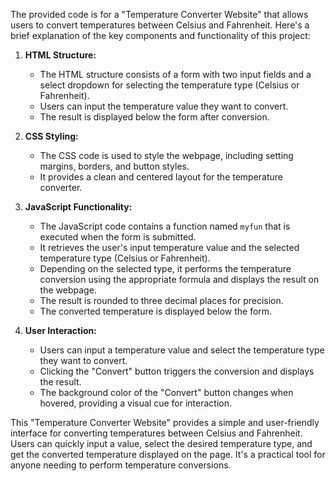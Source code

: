 The provided code is for a "Temperature Converter Website" that allows users to convert temperatures between Celsius and Fahrenheit. Here's a brief explanation of the key components and functionality of this project:

1. **HTML Structure:**
   - The HTML structure consists of a form with two input fields and a select dropdown for selecting the temperature type (Celsius or Fahrenheit).
   - Users can input the temperature value they want to convert.
   - The result is displayed below the form after conversion.

2. **CSS Styling:**
   - The CSS code is used to style the webpage, including setting margins, borders, and button styles.
   - It provides a clean and centered layout for the temperature converter.

3. **JavaScript Functionality:**
   - The JavaScript code contains a function named `myfun` that is executed when the form is submitted.
   - It retrieves the user's input temperature value and the selected temperature type (Celsius or Fahrenheit).
   - Depending on the selected type, it performs the temperature conversion using the appropriate formula and displays the result on the webpage.
   - The result is rounded to three decimal places for precision.
   - The converted temperature is displayed below the form.

4. **User Interaction:**
   - Users can input a temperature value and select the temperature type they want to convert.
   - Clicking the "Convert" button triggers the conversion and displays the result.
   - The background color of the "Convert" button changes when hovered, providing a visual cue for interaction.

This "Temperature Converter Website" provides a simple and user-friendly interface for converting temperatures between Celsius and Fahrenheit. Users can quickly input a value, select the desired temperature type, and get the converted temperature displayed on the page. It's a practical tool for anyone needing to perform temperature conversions.
